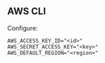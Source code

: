 ## AWS CLI
Configure:
```
AWS_ACCESS_KEY_ID="<id>"
AWS_SECRET_ACCESS_KEY="<key>"
AWS_DEFAULT_REGION="<region>"
```
